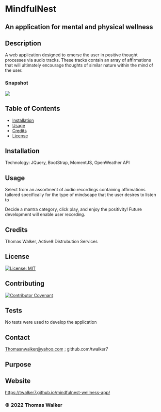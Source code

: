 # MindfulNest
## An application for mental and physical wellness 

## Description 

 A web application designed to emerse the user in positive thought processes via audio tracks. These tracks contain an array of affirmations that will ultimately encourage thoughts of similar nature within the mind of the user. 

 
 ### Snapshot

![](screenshot.png)



## Table of Contents

* [Installation](#installation)
* [Usage](#usage)
* [Credits](#credits)
* [License](#license)


## Installation

Technology: JQuery, BootStrap, MomentJS, OpenWeather API

## Usage 

Select from an assortment of audio recordings containing affirmations tailored specifically for the type of mindscape that the user desires to listen to

Decide a mantra category, click play, and enjoy the positivity! Future development will enable user recording.

## Credits

Thomas Walker, Active8 Distrubution Services 

## License

[![License: MIT](https://img.shields.io/badge/License-MIT-yellow.svg)](https://opensource.org/licenses/MIT)


## Contributing

[![Contributor Covenant](https://img.shields.io/badge/Contributor%20Covenant-2.0-4baaaa.svg)](code_of_conduct.md)
    




## Tests
 No tests were used to develop the application 
        

## Contact

 Thomasnwalker@yahoo.com ; github.com/twalker7

## Purpose 


## Website 
https://twalker7.github.io/mindfulnest-wellness-app/


 ### © 2022 Thomas Walker
